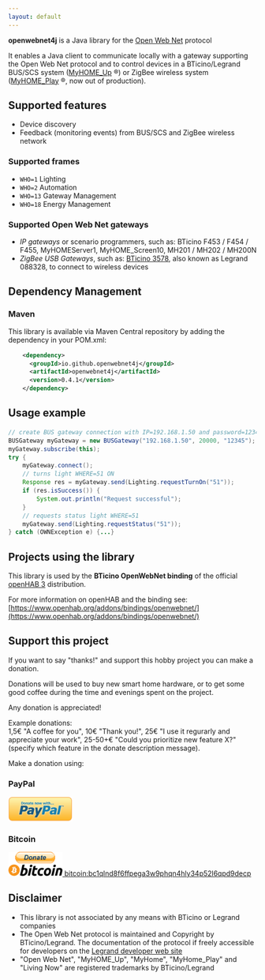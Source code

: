 ```yaml
---
layout: default
---
```


**openwebnet4j** is a Java library for the [Open Web Net](https://developer.legrand.com/documentation/open-web-net-for-myhome/) protocol

It enables a Java client to communicate locally with a gateway supporting the Open Web Net protocol and to control devices in a BTicino/Legrand  BUS/SCS system ([MyHOME_Up](https://www.bticino.com/products-catalogue/myhome_up-simple-home-automation-system/) &reg;) or ZigBee wireless system ([MyHOME_Play](http://www.homesystems-legrandgroup.com/BtHomeSystems/productDetail.action?lang=EN&productId=061) &reg;, now out of production).

## Supported features

* Device discovery
* Feedback (monitoring events) from BUS/SCS and ZigBee wireless network 

### Supported frames


* `WHO=1` Lighting
* `WHO=2` Automation
* `WHO=13` Gateway Management
* `WHO=18` Energy Management

### Supported Open Web Net gateways
- *IP gateways* or scenario programmers, such as: BTicino F453 / F454 / F455, MyHOMEServer1,  MyHOME_Screen10, MH201 / MH202 / MH200N 
- *ZigBee USB Gateways*, such as: [BTicino 3578](https://catalogo.bticino.it/BTI-3578-IT), also known as Legrand 088328, to connect to wireless devices


## Dependency Management

### Maven

This library is available via Maven Central repository by adding the dependency in your POM.xml:

```xml   
    <dependency>
      <groupId>io.github.openwebnet4j</groupId>
      <artifactId>openwebnet4j</artifactId>
      <version>0.4.1</version>
    </dependency>
```


## Usage example
```java
// create BUS gateway connection with IP=192.168.1.50 and password=12345
BUSGateway myGateway = new BUSGateway("192.168.1.50", 20000, "12345");
myGateway.subscribe(this);
try {
    myGateway.connect();
    // turns light WHERE=51 ON
    Response res = myGateway.send(Lighting.requestTurnOn("51"));
    if (res.isSuccess()) {
        System.out.println("Request successful");
    }
    // requests status light WHERE=51
    myGateway.send(Lighting.requestStatus("51"));
} catch (OWNException e) {...}
```


## Projects using the library
This library is used by the **BTicino OpenWebNet binding** of the official [openHAB 3](https://www.openhab.org/) distribution.

For more information on openHAB and the binding see: [https://www.openhab.org/addons/bindings/openwebnet/](https://www.openhab.org/addons/bindings/openwebnet/)


## Support this project
If you want to say "thanks!" and support this hobby project you can make a donation.

Donations will be used to buy new smart home hardware, or to get some good coffee during the time and evenings spent on the project. 

Any donation is appreciated! 

Example donations:<br>
1,5€ "A coffee for you", 10€ "Thank you!", 25€ "I use it regurarly and appreciate your work", 25-50+€ "Could you prioritize new feature X?" (specify which feature in the donate description message).

Make a donation using:

### PayPal
[<img src="/img/pp_donate2.png" width="130">](https://www.paypal.com/donate/?cmd=_s-xclick&hosted_button_id=EJHGYJ7SLESNY)

### Bitcoin
[<img src="/img/bitcoin-donate-black.png" alt="bitcoin donate" width="110"> bitcoin:bc1qlnd8f6ffpega3w9phqn4hly34p52l6qpd9decp](bitcoin:bc1qlnd8f6ffpega3w9phqn4hly34p52l6qpd9decp?label=openwebnet4j%20Donation)


## Disclaimer
- This library is not associated by any means with BTicino or Legrand companies
- The Open Web Net protocol is maintained and Copyright by BTicino/Legrand. The documentation of the protocol if freely accessible for developers on the [Legrand developer web site](https://developer.legrand.com/documentation/open-web-net-for-myhome/)
- "Open Web Net", "MyHOME_Up", "MyHome", "MyHome_Play" and "Living Now" are registered trademarks by BTicino/Legrand
